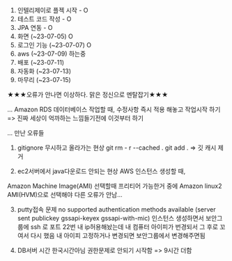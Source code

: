 1. 인텔리제이로 플젝 시작 - O
2. 테스트 코드 작성 - O
3. JPA 연동 - O
4. 화면 (~23-07-05) O
5. 로그인 기능 (~23-07-07) O 
6. aws (~23-07-09) 하는중
7. 배포 (~23-07-11)  
8. 자동화 (~23-07-13)
9. 마무리 (~23-07-15)

★★★오류가 안나면 이상하다. 맑은 정신으로 멘탈잡기★★★

...
Amazon RDS 데이터베이스 작업할 때, 
수정사항 즉시 적용 해놓고 작업시작 하기 => 진짜 세상이 억까하는 느낌들기전에 이것부터 하기

...
만난 오류들
1. gitignore 무시하고 올라가는 현상
git rm - r --cached . 
git add . 
=> 깃 캐시 제거 

2. ec2서버에서 java다운로드 안되는 현상
AWS 인스턴스 생성할 때, 

Amazon Machine Image(AMI) 선택할때 
프리티어 가능한거 중에 
Amazon linux2 AMI(HVM)으로 선택해야 다른 오류가 안남...

3. putty접속 문제
no supported authentication methods available (server sent publickey gssapi-keyex gssapi-with-mic)
인스턴스 생성하면서
보안그룹에 ssh 로 포트 22번 내 ip허용해놨는데
내 컴퓨터 아이피가 번경되서 그 후로 꼬여서 다시 했음
내 아이피 고정하거나 변경되면 보안그룹에서 변경해주면됨

4. DB서버 시간 한국시간아님
권한문제로 안되기 시작함 => 9시간 더함

